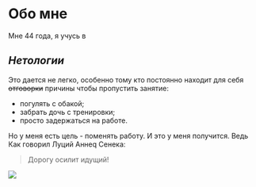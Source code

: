 Обо мне
========

Мне 44 года, я учусь в

## _Нетологии_ 

Это дается не легко, особенно тому кто постоянно находит для себя ~~отговорки~~ причины чтобы пропустить занятие:

* погулять с обакой;
* забрать дочь с тренировки;
* просто задержаться на работе.

Но у меня есть цель - поменять работу. И это у меня получится. Ведь Как говорил Луций Аннеq Сенека:

> Дорогу осилит идущий!


<image src="C:\Users\depe6\OneDrive\Рабочий стол\aboutMe\man-climbing-high-mountain-on-vector-18729175.jpg">






